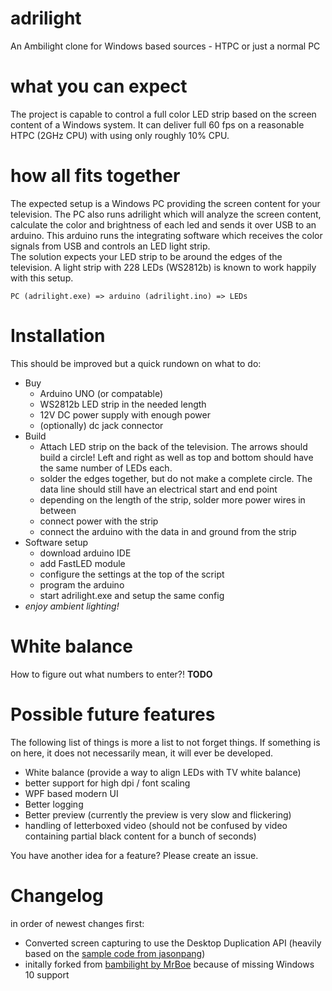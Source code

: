 # adrilight
An Ambilight clone for Windows based sources - HTPC or just a normal PC

# what you can expect

The project is capable to control a full color LED strip based on the screen content of a Windows system. It can deliver full 60 fps on a reasonable HTPC (2GHz CPU) with using only roughly 10% CPU. 

# how all fits together

The expected setup is a Windows PC providing the screen content for your television. The PC also runs adrilight which will analyze the screen content, calculate the color and brightness of each led and sends it over USB to an arduino. This arduino runs the integrating software which receives the color signals from USB and controls an LED light strip.  
The solution expects your LED strip to be around the edges of the television. A light strip with 228 LEDs (WS2812b) is known to work happily with this setup.

    PC (adrilight.exe) => arduino (adrilight.ino) => LEDs


# Installation
This should be improved but a quick rundown on what to do:

* Buy
  * Arduino UNO (or compatable)
  * WS2812b LED strip in the needed length
  * 12V DC power supply with enough power
  * (optionally) dc jack connector
* Build
  * Attach LED strip on the back of the television. The arrows should build a circle! Left and right as well as top and bottom should have the same number of LEDs each.
  * solder the edges together, but do not make a complete circle. The data line should still have an electrical start and end point
  * depending on the length of the strip, solder more power wires in between
  * connect power with the strip
  * connect the arduino with the data in and ground from the strip
* Software setup
  * download arduino IDE 
  * add FastLED module
  * configure the settings at the top of the script
  * program the arduino
  * start adrilight.exe and setup the same config
* *enjoy ambient lighting!*

# White balance

How to figure out what numbers to enter?! **TODO**

# Possible future features
The following list of things is more a list to not forget things. If something is on here, it does not necessarily mean, it will ever be developed.

* White balance (provide a way to align LEDs with TV white balance)
* better support for high dpi / font scaling
* WPF based modern UI
* Better logging
* Better preview (currently the preview is very slow and flickering)
* handling of letterboxed video (should not be confused by video containing partial black content for a bunch of seconds)

You have another idea for a feature? Please create an issue.


# Changelog

in order of newest changes first:

* Converted screen capturing to use the Desktop Duplication API (heavily based on the [sample code from jasonpang](https://github.com/jasonpang/desktop-duplication-net)) 
* initally forked from [bambilight by MrBoe](https://github.com/MrBoe/Bambilight) because of missing Windows 10 support